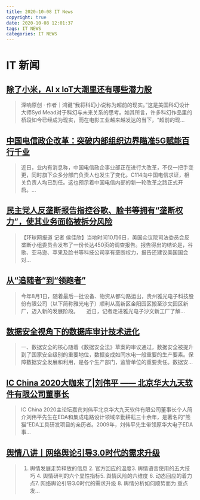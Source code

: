 ```yaml
---
title: 2020-10-08 IT News
copyright: true
date: 2020-10-08 12:01:37
tags: IT NEWS
categories: IT NEWS
---
```

# IT 新闻 
 ## [除了小米，AI x IoT大潮里还有哪些潜力股](http://mp.weixin.qq.com/s?src=11&timestamp=1602129604&ver=2631&signature=U9W8Hs57X4L4jiayJTkH0yA4zA8iZ8zpkye92mNck0sYtOk*3qLER*Q9-Vd9JYkpChCc*Zc6kdxyTOVv3Gy*v351NzbJjErQOzduKNZY9DvIy5HVpziZTaX1RCvhoKj9&new=1)
 > 深响原创 · 作者｜鸿键“我将科幻小说称为超前的现实。”这是美国科幻设计大师Syd Mead对于科幻与未来关系的思考。如其所言，许多科幻作品里的桥段如今已经成为现实，而在电影工业越来越发达的当下，“超前的现...
 ## [中国电信政企改革：突破内部组织边界瞄准5G赋能百行千业](http://mp.weixin.qq.com/s?src=11&timestamp=1602129604&ver=2631&signature=hF*-hIuW9YDFhXnMJZTuBu**SAtfyKAuds7C13ibhX3t-mkV1zmMJaPOY*6SF2P*jR8CONoNfylkscSg-OHecf9Y4BTW3hAzCPf2-wcz3-jVXEd8bJGuzOZYzzHVUKI*&new=1)
 > 近日，业内有消息称，中国电信政企事业部正在进行大改革，不仅一把手变更，同时旗下众多分部门负责人也发生了变化。C114向中国电信求证，相关负责人均已到任。这也预示着中国电信内部的新一轮改革之路正式开启。...
 ## [民主党人反垄断报告指控谷歌、脸书等拥有“垄断权力”，使其业务面临被拆分风险](http://mp.weixin.qq.com/s?src=11&timestamp=1602129604&ver=2631&signature=6liO-rgY7DuMQIve3AjlhtYOKRBO59axWw7eot75HgOoQ378P*ENpDrTNENAhfeJNvi8ircM-ZovIRbHTkv0jbu0g6BzWt1e63GPTQZIfN0=&new=1)
 > 【环球网报道 记者 侯佳欣】当地时间10月6日，美国众议院司法委员会反垄断小组委员会发布了一份长达450页的调查报告。报告得出的结论是，谷歌、亚马逊、苹果及脸书等科技公司享有垄断权力，报告还建议美国国会对...
 ## [从“追随者”到“领跑者”](http://mp.weixin.qq.com/s?src=11&timestamp=1602129604&ver=2631&signature=pNVGBCFZ1b-UNMfW91N9*yGcWCYzodWSwj-ChcPlZRrHXNe78220loRUEFwn2FTx9PeUwU5kZMbq99TkRJIFNqmkv4avZ4hbo0F3eQYgxow=&new=1)
 > 今年8月1日，随着最后一批设备、物资从都匀路运出，贵州雅光电子科技股份有限公司（以下简称雅光电子）顺利从高新区金阳园区搬至沙文园区新厂，迈入新的发展阶段。　　近日，记者走进雅光电子沙文新工厂了解...
 ## [数据安全视角下的数据库审计技术进化](http://mp.weixin.qq.com/s?src=11&timestamp=1602129604&ver=2631&signature=Dli3uIT-7zORGSenYB6hUeTOqGfyHlhSAyIHVswtRK979ojITsWdV4OJAPFu-lzzKB*1gTLuoknQgH5a3ikTNG1*MvFr*VvKLRWXJ4dclWCp4P3IYChjzR6YXUanjElg&new=1)
 > 一、数据安全的核心随着《数据安全法》草案的审议通过，数据安全被提升到了国家安全级别的重要地位，数据变成如同水电一般重要的生产要素。保障数据安全发展和利用，是各个生产部门，监管单位的重要责任。数据安...
 ## [IC China 2020大咖来了|刘伟平 —— 北京华大九天软件有限公司董事长](http://mp.weixin.qq.com/s?src=11&timestamp=1602129604&ver=2631&signature=oNBVZTsaxm6ZGYksSgkiOiLIKoCSsUzFm54aqRxkNqFbyFadPgZkhHnd9-qdYF3-rLwZB38AkXhMNOv*sWgQClB-9ICrb21A7PSnPwKx4*-RaLZfTbeetdLQ*SVg04AE&new=1)
 > IC China 2020主论坛嘉宾刘伟平北京华大九天软件有限公司董事长个人简介刘伟平先生在EDA和集成电路设计领域辛勤耕耘三十余年，是著名的“熊猫”EDA工具研发项目的亲历者。2009年，刘伟平先生带领原华大电子EDA事...
 ## [舆情八讲丨网络舆论引导3.0时代的需求升级](http://mp.weixin.qq.com/s?src=11&timestamp=1602129604&ver=2631&signature=o7hA8cuswtYcpf*Uhr6OAvvAC34cTgqCG5dvfgQhGp-mg2o4abdEsSKYerN3yqgwUAFpu3Fz*cD9oHH-Dnj46Ylrhii5k0TFTWRWJNSTuxcwljD53DZYyv6cqYlyZL3V&new=1)
 > 1. 舆情发展走势释放的信息 2. 官方回应的温度3. 舆情语言使用的五大技巧 4. 舆情研判的六个显性指标5. 舆情风险的六维度 6. 动态回应的着力点7. 网络舆论引导3.0时代的需求升级 8. 舆情分析如何顺势而为 重点发...

    